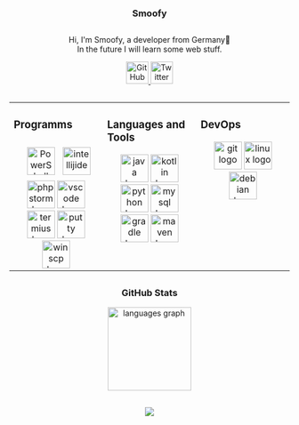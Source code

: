 <h3 align="center">Smoofy</h3>
<h2></h2>
<p align="center">Hi, I'm Smoofy, a developer from Germany👋<br>In the future I will learn some web stuff.</p>

<div align="center">
  <a href="https://github.com/Smoofy19" target="_blank">
    <img src="https://img.shields.io/badge/GitHub-181717?logo=github&logoColor=white&style=for-the-    badge" height="40" alt="GitHub"  />
  </a>
  <a href="https://twitter.com/Smoofy19" target=_"blank">
    <img src="https://img.shields.io/badge/Twitter-1DA1F2?logo=twitter&logoColor=black&style=for-the-badge" height="40" alt="Twitter"  />
  </a>
</div>

<h2></h2>

<table align="center"><tr><td valign="top" width="33%">

### Programms  
<div align="center">  
  <a href="https://docs.microsoft.com/en-us/powershell/" target="_blank"><img style="margin: 10px" src="https://profilinator.rishav.dev/skills-assets/powershell.png" alt="PowerShell"         height="50" /></a>  
  <a href="https://www.jetbrains.com/de-de/idea/" target="_blank"><img src="https://skillicons.dev/icons?i=idea" height="50" alt="intellijidea logo"  /></a>
  <a href="https://www.jetbrains.com/de-de/phpstorm/" target="_blank"><img src="https://upload.wikimedia.org/wikipedia/commons/thumb/c/c9/PhpStorm_Icon.svg/1200px-PhpStorm_Icon.svg.png"      height="50" alt="phpstorm logo"  /></a>
  <a href="https://code.visualstudio.com/" target="_blank"><img src="https://skillicons.dev/icons?i=vscode" height="50" alt="vscode logo"  /></a>
  <a href="https://termius.com/" target="_blank"><img src="https://user-images.githubusercontent.com/92434610/137111602-71118494-37cb-46a7-870f-e80716f72286.png" height="50" alt="termius     logo"  /></a>
  <a href="https://www.putty.org/" target="_blank"><img src="https://cdn.jsdelivr.net/gh/devicons/devicon/icons/putty/putty-original.svg" height="50" alt="putty logo"  /></a>
  <a href="https://winscp.net/" target="_blank"><img src="https://upload.wikimedia.org/wikipedia/commons/4/4f/WinSCP_6_Logo.png" height="50" alt="winscp logo"  /></a>
</div>

</td><td valign="top" width="33%">

### Languages and Tools  
<div align="center">  
  <a href="https://www.java.com/" target="_blank"><img src="https://cdn.jsdelivr.net/gh/devicons/devicon/icons/java/java-original.svg" height="50" alt="java logo"  /></a>
  <a href="https://kotlinlang.org/" target="_blank"><img src="https://cdn.jsdelivr.net/gh/devicons/devicon/icons/kotlin/kotlin-original.svg" height="50" alt="kotlin logo"  /></a>
  <a href="https://www.python.org/" target="_blank"><img src="https://cdn.jsdelivr.net/gh/devicons/devicon/icons/python/python-original.svg" height="50" alt="python logo"  /></a>
  <a href="https://www.mysql.com/" target="_blank"><img src="https://skillicons.dev/icons?i=mysql" height="50" alt="mysql logo"  /></a>
  <a href="https://gradle.org/" target="_blank"><img src="https://skillicons.dev/icons?i=gradle" height="50" alt="gradle logo"  /></a>
  <a href="https://maven.apache.org/" target="_blank"><img src="https://skillicons.dev/icons?i=maven" height="50" alt="maven logo"  /></a>
</div>

</td><td valign="top" width="33%">

### DevOps  
<div align="center">  
  <a href="https://git-scm.com/" target="_blank"><img src="https://skillicons.dev/icons?i=git" height="50" alt="git logo"  /></a>
  <a href="https://de.wikipedia.org/wiki/Linux" target="_blank"><img src="https://skillicons.dev/icons?i=linux" height="50" alt="linux logo"  /></a>
  <a href="https://www.debian.org/index.de.html" target="_blank"><img src="https://cdn.jsdelivr.net/gh/devicons/devicon/icons/debian/debian-original.svg" height="50" alt="debian logo"  />  
  </a>
</div>

</td></tr></table>  

<h2></h2>

<h3 align="center">GitHub Stats</h3>
<div align="center">
  <img src="https://github-readme-stats.vercel.app/api/top-langs?username=Smoofy19&locale=en&hide_title=false&layout=compact&card_width=320&langs_count=6&theme=dark&hide_border=false&order=2" height="150" alt="languages graph"  />
</div>

<h2></h2>

<div align="center">
  <img src="https://komarev.com/ghpvc/?username=Smoofy19&&style=for-the-badge" align="center">
</div>
